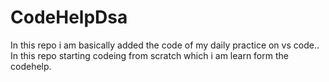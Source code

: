# CodeHelpDsa

In this repo i am basically added the code of my daily practice on vs code..
In this repo starting codeing from scratch which i am learn form the codehelp.

